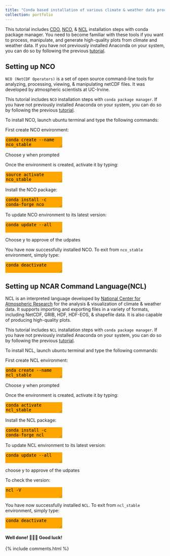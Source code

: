 ```yaml
---
title: "Conda based installation of various climate & weather data processing tools"
collection: portfolio
---
```

This tutorial includes [CDO](https://yonsci.github.io/yon_academic//portfolio/portfolio-4/), [NCO](https://yonsci.github.io/yon_academic//portfolio/portfolio-5/), & [NCL](https://yonsci.github.io/yon_academic//portfolio/portfolio-6/) installation steps with conda package manager. You need to become familiar with these tools if you want to process, manipulate, and generate high-quality plots from climate and weather data. If you have not previously installed Anaconda on your system, you can do so by following the previous [tutorial](https://yonsci.github.io/yon_academic//portfolio/portfolio-2/).


                                                               
## Setting up NCO
`NCO (NetCDF Operators)` is a set of open source command-line tools for analyzing, processing, viewing, & manipulating netCDF files. It was developed by atmospheric scientists at UC-Irvine.

This tutorial includes `NCO` installation steps with `conda package manager`. If you have not previously installed Anaconda on your system, you can do so by following the previous [tutorial](https://yonsci.github.io/yon_academic//portfolio/portfolio-2/).

To install NCO, launch ubuntu terminal and type the following commands:  

First create NCO environment:
<textarea style="border: none;background-color:orange;">
conda create --name nco_stable	
</textarea>  
Choose y when prompted

Once the environment is created, activate it by typing:  
<textarea style="border: none;background-color:orange;">
source activate nco_stable
</textarea>

Install the NCO package:
<textarea style="border: none;background-color:orange;">
conda install -c conda-forge nco
</textarea>

To update NCO environment to its latest version:
<textarea style="border: none;background-color:orange;">
conda update --all  
</textarea>
Choose y to approve of the udpates

You have now successfully installed NCO. To exit from `nco_stable` environment, simply type:  
<textarea style="border: none;background-color:orange;">
conda deactivate
</textarea>

## Setting up NCAR Command Language(NCL)

NCL is an interpreted language developed by [National Center for Atmospheric Research](https://ncar.ucar.edu/) for the analysis &  visualization of climate & weather data. It supports importing and exporting files in a variety of formats, including NetCDF, GRIB, HDF, HDF-EOS, & shapefile data. It is also capable of producing high-quality plots.

This tutorial includes `NCL` installation steps with `conda package manager`. If you have not previously installed Anaconda on your system, you can do so by following the previous [tutorial](https://yonsci.github.io/yon_academic//portfolio/portfolio-2/).

To install NCL, launch ubuntu terminal and type the following commands:  

First create NCL environment:
<textarea style="border: none;background-color:orange;">
onda create --name ncl_stable  
</textarea>  
Choose y when prompted

Once the environment is created, activate it by typing:
<textarea style="border: none;background-color:orange;">
conda activate ncl_stable  
</textarea>

Install the NCL package:
<textarea style="border: none;background-color:orange;">
conda install -c conda-forge ncl
</textarea>

To update NCL environment to its latest version:
<textarea style="border: none;background-color:orange;">
conda update --all
</textarea>
choose y to approve of the udpates

To check the version:
<textarea style="border: none;background-color:orange;">
ncl -V
</textarea>

You have now successfully installed `NCL`. To exit from `ncl_stable` environment, simply type:  
<textarea style="border: none;background-color:orange;">
conda deactivate
</textarea>

#### Well done! 🥇🥇🥇 Good luck! 

{% include comments.html %}

